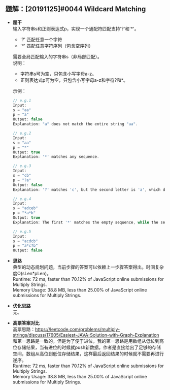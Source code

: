 ## 题解：[20191125]#0044 Wildcard Matching
- **题干**   
输入字符串s和正则表达式p，实现一个通配符匹配支持'?'和'*'。   
  - '?' 匹配任意一个字符
  - '*' 匹配任意字符序列（包含空序列）

  需要全局匹配输入的字符串s（非局部匹配）。    
  说明：   
    - 字符串s可为空，只包含小写字母a-z。    
    - 正则表达式p可为空，只包含小写字母a-z和字符?和*。   
  
  示例：   
  ```javascript
  // e.g.1
  Input:
  s = "aa"
  p = "a"
  Output: false
  Explanation: "a" does not match the entire string "aa".

  // e.g.2
  Input:
  s = "aa"
  p = "*"
  Output: true
  Explanation: '*' matches any sequence.

  // e.g.3
  Input:
  s = "cb"
  p = "?a"
  Output: false
  Explanation: '?' matches 'c', but the second letter is 'a', which does not match 'b'.

  // e.g.4
  Input:
  s = "adceb"
  p = "*a*b"
  Output: true
  Explanation: The first '*' matches the empty sequence, while the second '*' matches the substring "dce".

  // e.g.5
  Input:
  s = "acdcb"
  p = "a*c?b"
  Output: false
  ```

- **思路**   
典型的动态规划问题，当前步骤的答案可以依赖上一步骤答案得出。时间复杂度O(sLen*pLen)。      
Runtime: 72 ms, faster than 70.12% of JavaScript online submissions for Multiply Strings.   
Memory Usage: 38.8 MB, less than 25.00% of JavaScript online submissions for Multiply Strings.     


- **优化思路**   
无。  
 

- **高票答案对比**   
高票思路：https://leetcode.com/problems/multiply-strings/discuss/17605/Easiest-JAVA-Solution-with-Graph-Explanation   
和第一思路是一致的，但是为了便于进位，我的第一思路是用数组从低位到高位存储结果，当有进位的时候就push新数据。作者是直接给出了足够的存储空间，数组从高位到低位存储结果，这样最后返回结果的时候就不需要再进行逆序。  
Runtime: 72 ms, faster than 70.12% of JavaScript online submissions for Multiply Strings.   
Memory Usage: 38.8 MB, less than 25.00% of JavaScript online submissions for Multiply Strings.     
